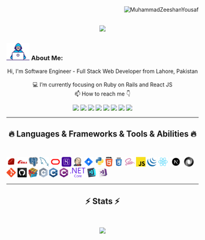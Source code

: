 <img align="right" src="https://visitor-badge.laobi.icu/badge?page_id=MuhammadZeeshanYousaf/MuhammadZeeshanYousaf" alt="MuhammadZeeshanYousaf">    
<!-- [![Typing SVG](https://readme-typing-svg.herokuapp.com?center=true&lines=This+is+MuuhammadZeeshanYousaf;Nice+to+meet+you+%F0%9F%91%8B)](https://git.io/typing-svg)       -->

<h1 align="center">
  <a href="https://git.io/typing-svg">
    <img src="https://readme-typing-svg.herokuapp.com/?lines=This+is+Zeeshan+Yousaf;Nice+to+meet+you+%F0%9F%91%8B&center=true&size=25">
  </a>
</h1>
   
###  <img src="/images/Developer.gif" alt="developer gif"  height="45px">  About Me:
<p align="center">
  Hi, I'm Software Engineer - Full Stack Web Developer from Lahore, Pakistan
  <br>
  <br>
  💻 I’m currently focusing on Ruby on Rails and React JS
  <br>
  📫 How to reach me 👇
</p>
<p align="center"> 
<a href="https://linkedin.com/in/muhammad-zeeshan-yousaf" target="_blank"><img src="https://img.shields.io/badge/linkedin-%230077B5.svg?&style=for-the-badge&logo=linkedin&logoColor=white" height=23></a>
<a href="mailto:zeeshanyousaf430@gmail.com" target="_blank"><img src="https://img.shields.io/badge/Gmail-D14836?style=for-the-badge&logo=gmail&logoColor=white" height=23></a>
<a href="http://wa.me/03114303312" target="_blank"><img src="https://img.shields.io/badge/WhatsApp-25D366?style=for-the-badge&logo=whatsapp&logoColor=white" height=23></a>
<a href="https://www.facebook.com/muhammadzeeshanyousaf786" target="_blank" target="_blank"><img src="https://img.shields.io/badge/Facebook-1877F2?style=for-the-badge&logo=facebook&logoColor=white" height=23></a> 
<a href="https://github.com/MuhammadZeeshanYousaf" target="_blank"><img src="https://img.shields.io/badge/GitHub-100000?style=for-the-badge&logo=github&logoColor=white" height=23></a>
<a href="https://www.youtube.com/@techforzee" target="_blank"><img src="https://img.shields.io/badge/YouTube-FF0000?style=for-the-badge&logo=youtube&logoColor=white" height=23></a> 
<!--<a href="https://t.me/ZeeshanYousaf" target="_blank"><img src="https://img.shields.io/badge/Telegram-2CA5E0?style=for-the-badge&logo=telegram&logoColor=white" height=23></a>  -->
<a href="https://twitter.com/zeeThedeveloper" target="_blank"><img src="https://img.shields.io/badge/Twitter-%231DA1F2?logo=twitter&logoColor=white&style=for-the-badge" height=23></a>
<a href="https://instagram.com/zeeshan_yusaf" target="_blank"><img src="https://img.shields.io/badge/Instagram-%23E4405F?logo=instagram&logoColor=white&style=for-the-badge" height=23></a>
</p>
<hr>
<h2 align="center">🔥 Languages & Frameworks & Tools & Abilities 🔥</h2><br>
<p align="center">

<code><img title="Ruby" height="25" src="images/ruby.svg"></code>
<code><img title="Rails" height="25" src="images/rails.svg"></code>
<code><img title="PostgreSQL" height="25" src="images/postgresql.svg"></code>
<code><img title="mySQL" height="25" src="images/mysql.svg"></code>
<code><img title="Oracle" height="25" src="images/oracle.svg"></code>
<code><img title="Heroku" height="25" src="images/heroku.svg"></code>
<code><img title="Jenkins" height="25" src="images/jenkins.svg"></code>
<code><img title="Jira" height="25" src="images/jira.svg"></code>
<code><img title="Python" height="25" src="images/python-original.svg"></code>
<code><img title="HTML5" height="25" src="images/html5.svg"></code>
<code><img title="CSS" height="25" src="images/css.svg"></code>
<code><img title="SASS" height="25" src="images/sass.svg"></code>
<code><img title="Javascript" height="25" src="images/javascript.svg"></code>
<code><img title="jquery" height="25" src="images/jquery-original.svg"></code>
<code><img title="React" height="25" src="images/react-original.svg"></code>
<code><img title="Next.js" height="25" src="images/Next.js.svg"></code>
<code><img title="JSON" height="25" src="images/json.svg"></code>
<code><img title="Git" height="25" src="images/git-original.svg"></code>
<code><img title="GitHub" height="25" src="images/github.svg"></code>
<code><img title="Problem Solving" height="25" src="images/problemSolving.png"></code>
<code><img title="C" height="25" src="images/c.svg"></code>
<code><img title="C++" height="25" src="images/cpp.svg"></code>
<code><img title="C#" height="25" src="images/cSharp.svg"></code>
<code><img title=".Net Core" height="25" src="images/dotnetcore.svg"></code>
<code><img title="Visual Studio Code" height="25" src="images/vscode.png"></code>
<code><img title="Microsoft Visual Studio" height="25" src="images/visualstudio.png"></code> 

</p>
<hr>

<h2 align="center">⚡ Stats ⚡</h2>
<br>



<p align="center">
<a href="https://github.com/MuhammadZeeshanYousaf/">
      <img width=325  src="https://github-readme-stats.vercel.app/api/top-langs/?username=MuhammadZeeshanYousaf&hide=c%23,powershell,Mathematica,Ruby,Objective-C,Objective-C%2b%2b,Cuda&title_color=61dafb&text_color=ffffff&icon_color=61dafb&bg_color=20232a&langs_count=8&layout=compact&border_color=61dafb&hide_border=true" />
 </a>
</p>
<!-- 
<hr>
<h2 align="center">📁 Most Popular Repos 📁</h2>
<br>
<p align="center">
<a href="https://github.com/MuhammadZeeshanYousaf/Coeus-Tweetz/">
  <img width=300 align="center" src="https://github-readme-stats.vercel.app/api/pin/?username=MuhammadZeeshanYousaf&repo=Coeus-Tweetz&title_color=ffffff&text_color=c9cacc&icon_color=2bbc8a&bg_color=1d1f21" />
</a>   
<a href="https://github.com/MuhammadZeeshanYousaf/AI-TicTacToe">
  <img width=300 align="center" src="https://github-readme-stats.vercel.app/api/pin/?username=MuuhammadZeeshanYousaf&repo=AI-TicTacToe&title_color=ffffff&text_color=c9cacc&icon_color=2bbc8a&bg_color=1d1f21" />
</a>    
</p> -->

<!-- <hr> -->
<!--<p align="center">
  <a href="https://www.buymeacoffee.com/MuuhammadZeeshanYousaf" target="_blank" ><img src="https://www.buymeacoffee.com/assets/img/custom_images/orange_img.png" alt="MuuhammadZeeshanYousaf buy me a coffee" width="230"></a>
</p> -->

<!--
<p  align="center">
<img src="https://visitor-badge.laobi.icu/badge?page_id=MuuhammadZeeshanYousaf/MuuhammadZeeshanYousaf" alt="MuuhammadZeeshanYousaf"/>       
</p>
-->
<!-- Followers -->
<!-- <p align="center">
  <a href="https://www.github.com/MuhammadZeeshanYousaf" target="_blank" rel="noreferrer"><img src="https://img.shields.io/github/followers/MuuhammadZeeshanYousaf?logo=github&style=for-the-badge&color=282b2f&labelColor=0d1117" alt="GitHub followers badge" /></a>
</p> -->
<!---
MuuhammadZeeshanYousaf/MuuhammadZeeshanYousaf is a ✨ special ✨ repository because its `README.md` (this file) appears on your GitHub profile.
You can click the Preview link to take a look at your changes.
--->
